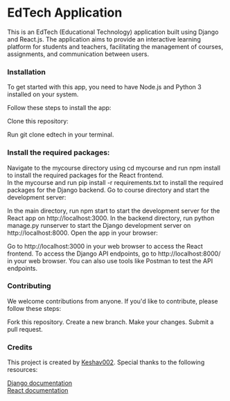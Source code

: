 # EdTech Application

This is an EdTech (Educational Technology) application built using Django and React.js. The application aims to provide an interactive learning platform for students and teachers, facilitating the management of courses, assignments, and communication between users.


### Installation

To get started with this app, you need to have Node.js and Python 3 installed on your system.

Follow these steps to install the app:

 Clone this repository:

Run git clone edtech in your terminal. 

### Install the required packages:

Navigate to the mycourse directory using cd mycourse and run npm install to install the required packages for the React frontend.\
In the mycourse  and run pip install -r requirements.txt to install the required packages for the Django backend.
Go to course directory  and start the development server:

In the main directory, run npm start to start the development server for the React app on http://localhost:3000.
In the backend directory, run python manage.py runserver to start the Django development server on http://localhost:8000.
Open the app in your browser:

Go to http://localhost:3000 in your web browser to access the React frontend.
To access the Django API endpoints, go to http://localhost:8000/ in your web browser. You can also use tools like Postman to test the API endpoints.

### Contributing

We welcome contributions from anyone. If you'd like to contribute, please follow these steps:

Fork this repository.
Create a new branch.
Make your changes.
Submit a pull request.

### Credits
This project is created by [Keshav002](https://github.com/Keshav002). Special thanks to the following resources:

[Django documentation](https://docs.djangoproject.com/en/3.2/)\
[React documentation](https://legacy.reactjs.org/docs/getting-started.html)